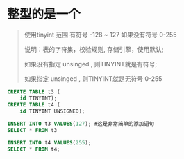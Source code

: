 # 整型的是一个

> 使用tinyint 范围 有符号 -128 ~ 127  如果没有符号 0-255
>
> 说明：表的字符集，校验规则, 存储引擎，使用默认;
>
> 如果没有指定 unsinged , 则TINYINT就是有符号;
>
> 如果指定 unsinged , 则TINYINT就是无符号 0-255
>
``` sql 
CREATE TABLE t3 (
	id TINYINT);
CREATE TABLE t4 (
	id TINYINT UNSIGNED);
	
INSERT INTO t3 VALUES(127); #这是非常简单的添加语句
SELECT * FROM t3

INSERT INTO t4 VALUES(255);
SELECT * FROM t4;
```